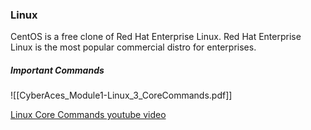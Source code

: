 ### Linux
CentOS is a free clone of Red Hat Enterprise Linux.
Red Hat Enterprise Linux is the most popular commercial distro for enterprises.

##### Important Commands
![[CyberAces_Module1-Linux_3_CoreCommands.pdf]]

[Linux Core Commands youtube video](https://www.youtube.com/watch?v=RQ-TQRlBNfY)



